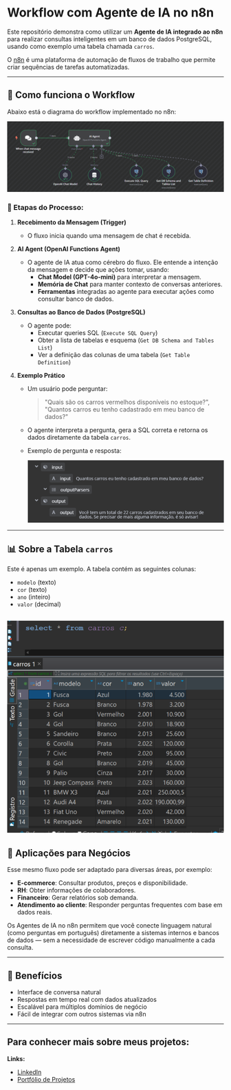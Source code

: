 # Workflow com Agente de IA no n8n

Este repositório demonstra como utilizar um **Agente de IA integrado ao n8n** para realizar consultas inteligentes em um banco de dados PostgreSQL, usando como exemplo uma tabela chamada `carros`.

O [n8n](https://n8n.io) é uma plataforma de automação de fluxos de trabalho que permite criar sequências de tarefas automatizadas.

---

## 🔧 Como funciona o Workflow

Abaixo está o diagrama do workflow implementado no n8n:

![Workflow](./workflow01.png)

### 🔄 Etapas do Processo:

1. **Recebimento da Mensagem (Trigger)**
   - O fluxo inicia quando uma mensagem de chat é recebida.

2. **AI Agent (OpenAI Functions Agent)**
   - O agente de IA atua como cérebro do fluxo. Ele entende a intenção da mensagem e decide que ações tomar, usando:
     - **Chat Model (GPT-4o-mini)** para interpretar a mensagem.
     - **Memória de Chat** para manter contexto de conversas anteriores.
     - **Ferramentas** integradas ao agente para executar ações como consultar banco de dados.

3. **Consultas ao Banco de Dados (PostgreSQL)**
   - O agente pode:
     - Executar queries SQL (`Execute SQL Query`)
     - Obter a lista de tabelas e esquema (`Get DB Schema and Tables List`)
     - Ver a definição das colunas de uma tabela (`Get Table Definition`)

4. **Exemplo Prático**
   - Um usuário pode perguntar:
     > "Quais são os carros vermelhos disponíveis no estoque?",
     > "Quantos carros eu tenho cadastrado em meu banco de dados?"
   - O agente interpreta a pergunta, gera a SQL correta e retorna os dados diretamente da tabela `carros`.
  
   - Exemplo de pergunta e resposta:
     
     ![Exemplo](./exemplo.png)

---

## 📊 Sobre a Tabela `carros`

Este é apenas um exemplo. A tabela contém as seguintes colunas:
- `modelo` (texto)
- `cor` (texto)
- `ano` (inteiro)
- `valor` (decimal)

![Exemplo_Tabela](./tabela_carros.png)
---

## 💼 Aplicações para Negócios

Esse mesmo fluxo pode ser adaptado para diversas áreas, por exemplo:
- **E-commerce**: Consultar produtos, preços e disponibilidade.
- **RH**: Obter informações de colaboradores.
- **Financeiro**: Gerar relatórios sob demanda.
- **Atendimento ao cliente**: Responder perguntas frequentes com base em dados reais.

Os Agentes de IA no n8n permitem que você conecte linguagem natural (como perguntas em português) diretamente a sistemas internos e bancos de dados — sem a necessidade de escrever código manualmente a cada consulta.

---

## 🚀 Benefícios

- Interface de conversa natural
- Respostas em tempo real com dados atualizados
- Escalável para múltiplos domínios de negócio
- Fácil de integrar com outros sistemas via n8n

---

## Para conhecer mais sobre meus projetos:

**Links:**
* [LinkedIn](https://www.linkedin.com/in/thiagovillani)
* [Portfólio de Projetos](https://github.com/villani31/Data_Science)
